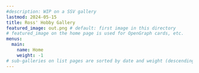 ```yaml
---
#description: WIP on a SSV gallery
lastmod: 2024-05-15
title: Ross' Hobby Gallery
featured_image: out.png # default: first image in this directory
# featured_image on the home page is used for OpenGraph cards, etc.
menus:
  main:
    name: Home
    weight: -1
# sub-galleries on list pages are sorted by date and weight (descending)
---
```

